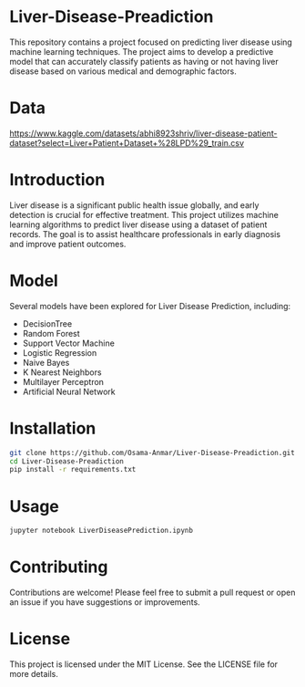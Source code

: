 # Liver-Disease-Preadiction
This repository contains a project focused on predicting liver disease using machine learning techniques. The project aims to develop a predictive model that can accurately classify patients as having or not having liver disease based on various medical and demographic factors.

# Data 
https://www.kaggle.com/datasets/abhi8923shriv/liver-disease-patient-dataset?select=Liver+Patient+Dataset+%28LPD%29_train.csv

# Introduction
Liver disease is a significant public health issue globally, and early detection is crucial for effective treatment. This project utilizes machine learning algorithms to predict liver disease using a dataset of patient records. The goal is to assist healthcare professionals in early diagnosis and improve patient outcomes.

# Model
Several models have been explored for Liver Disease Prediction, including:

* DecisionTree
* Random Forest
* Support Vector Machine
* Logistic Regression
* Naive Bayes
* K Nearest Neighbors
* Multilayer Perceptron
* Artificial Neural Network

# Installation
```bash
git clone https://github.com/Osama-Anmar/Liver-Disease-Preadiction.git
cd Liver-Disease-Preadiction
pip install -r requirements.txt
```

# Usage
```bash
jupyter notebook LiverDiseasePrediction.ipynb
```
# Contributing
Contributions are welcome! Please feel free to submit a pull request or open an issue if you have suggestions or improvements.

# License
This project is licensed under the MIT License. See the LICENSE file for more details.
